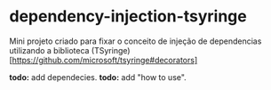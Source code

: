 # dependency-injection-tsyringe

Mini projeto criado para fixar o conceito de injeção de dependencias utilizando a biblioteca (TSyringe)[https://github.com/microsoft/tsyringe#decorators]

**todo:** add dependecies.
**todo:** add "how to use".
